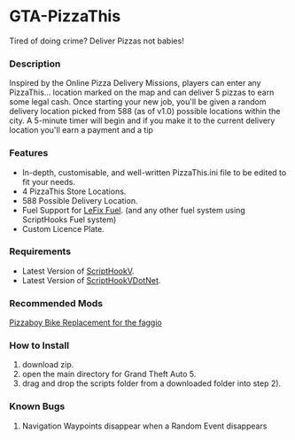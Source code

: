 # GTA-PizzaThis
Tired of doing crime? Deliver Pizzas not babies!

### Description
Inspired by the Online Pizza Delivery Missions, players can enter any PizzaThis... location marked on the map and can deliver 5 pizzas to earn some legal cash. Once starting your new job, you'll be given a random delivery location picked from 588 (as of v1.0) possible locations within the city. A 5-minute timer will begin and if you make it to the current delivery location you'll earn a payment and a tip

### Features
- In-depth, customisable, and well-written PizzaThis.ini file to be edited to fit your needs.
- 4 PizzaThis Store Locations.
- 588 Possible Delivery Location.
- Fuel Support for [LeFix Fuel](https://www.gta5-mods.com/scripts/lefix-simple-fuel). (and any other fuel system using ScriptHooks Fuel system)
- Custom Licence Plate.

### Requirements
- Latest Version of [ScriptHookV](https://www.dev-c.com/gtav/scripthookv/).
- Latest Version of [ScriptHookVDotNet](https://github.com/scripthookvdotnet/scripthookvdotnet/releases).

### Recommended Mods
[Pizzaboy Bike Replacement for the faggio](https://github.com/ContinuedOak/Pizzaboy-Bike)

### How to Install
1) download zip.
2) open the main directory for Grand Theft Auto 5.
3) drag and drop the scripts folder from a downloaded folder into step 2).

### Known Bugs
1) Navigation Waypoints disappear when a Random Event disappears
